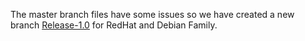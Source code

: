 The master branch files have some issues so we have created a new branch [Release-1.0](https://github.com/opstree-ansible/osm_filebeat/tree/Release-1.0) for RedHat and Debian Family.
